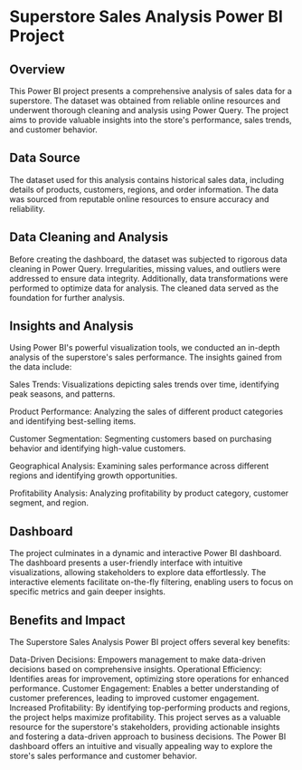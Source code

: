 # Superstore Sales Analysis Power BI Project
## Overview
This Power BI project presents a comprehensive analysis of sales data for a superstore. The dataset was obtained from reliable online resources and underwent thorough cleaning and analysis using Power Query. The project aims to provide valuable insights into the store's performance, sales trends, and customer behavior.

## Data Source
The dataset used for this analysis contains historical sales data, including details of products, customers, regions, and order information. The data was sourced from reputable online resources to ensure accuracy and reliability.

## Data Cleaning and Analysis
Before creating the dashboard, the dataset was subjected to rigorous data cleaning in Power Query. Irregularities, missing values, and outliers were addressed to ensure data integrity. Additionally, data transformations were performed to optimize data for analysis. The cleaned data served as the foundation for further analysis.

## Insights and Analysis
Using Power BI's powerful visualization tools, we conducted an in-depth analysis of the superstore's sales performance. The insights gained from the data include:

Sales Trends: Visualizations depicting sales trends over time, identifying peak seasons, and patterns.

Product Performance: Analyzing the sales of different product categories and identifying best-selling items.

Customer Segmentation: Segmenting customers based on purchasing behavior and identifying high-value customers.

Geographical Analysis: Examining sales performance across different regions and identifying growth opportunities.

Profitability Analysis: Analyzing profitability by product category, customer segment, and region.

## Dashboard
The project culminates in a dynamic and interactive Power BI dashboard. The dashboard presents a user-friendly interface with intuitive visualizations, allowing stakeholders to explore data effortlessly. The interactive elements facilitate on-the-fly filtering, enabling users to focus on specific metrics and gain deeper insights.

## Benefits and Impact
The Superstore Sales Analysis Power BI project offers several key benefits:

Data-Driven Decisions: Empowers management to make data-driven decisions based on comprehensive insights.
Operational Efficiency: Identifies areas for improvement, optimizing store operations for enhanced performance.
Customer Engagement: Enables a better understanding of customer preferences, leading to improved customer engagement.
Increased Profitability: By identifying top-performing products and regions, the project helps maximize profitability.
This project serves as a valuable resource for the superstore's stakeholders, providing actionable insights and fostering a data-driven approach to business decisions. The Power BI dashboard offers an intuitive and visually appealing way to explore the store's sales performance and customer behavior.
